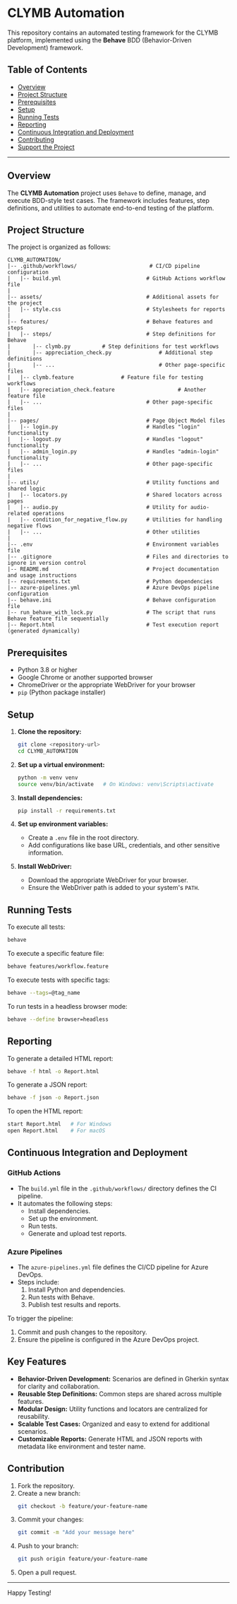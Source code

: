 ﻿# CLYMB Automation

This repository contains an automated testing framework for the CLYMB platform, implemented using the **Behave** BDD (Behavior-Driven Development) framework.

## Table of Contents

- [Overview](#overview)
- [Project Structure](#project-structure)
- [Prerequisites](#prerequisites)
- [Setup](#setup)
- [Running Tests](#running-tests)
- [Reporting](#reporting)
- [Continuous Integration and Deployment](#continuous-integration-and-deployment)
- [Contributing](#contributing)
- [Support the Project](#support-the-project)

---

## Overview

The **CLYMB Automation** project uses `Behave` to define, manage, and execute BDD-style test cases. The framework includes features, step definitions, and utilities to automate end-to-end testing of the platform.

## Project Structure

The project is organized as follows:

```
CLYMB_AUTOMATION/
|-- .github/workflows/                       # CI/CD pipeline configuration
|   |-- build.yml                           # GitHub Actions workflow file
|
|-- assets/                                 # Additional assets for the project
|   |-- style.css                           # Stylesheets for reports
|
|-- features/                               # Behave features and steps
|   |-- steps/                              # Step definitions for Behave
|       |-- clymb.py          # Step definitions for test workflows
|       |-- appreciation_check.py               # Additional step definitions
|       |-- ...                                 # Other page-specific files
|   |-- clymb.feature               # Feature file for testing workflows
|   |-- appreciation_check.feature                    # Another feature file
|   |-- ...                                 # Other page-specific files
|
|-- pages/                                  # Page Object Model files
|   |-- login.py                            # Handles "login" functionality
|   |-- logout.py                           # Handles "logout" functionality
|   |-- admin_login.py                      # Handles "admin-login" functionality
|   |-- ...                                 # Other page-specific files
|
|-- utils/                                  # Utility functions and shared logic
|   |-- locators.py                         # Shared locators across pages
|   |-- audio.py                            # Utility for audio-related operations
|   |-- condition_for_negative_flow.py      # Utilities for handling negative flows
|   |-- ...                                 # Other utilities
|
|-- .env                                    # Environment variables file
|-- .gitignore                              # Files and directories to ignore in version control
|-- README.md                               # Project documentation and usage instructions
|-- requirements.txt                        # Python dependencies
|-- azure-pipelines.yml                     # Azure DevOps pipeline configuration
|-- behave.ini                              # Behave configuration file
|-- run_behave_with_lock.py                 # The script that runs Behave feature file sequentially
|-- Report.html                             # Test execution report (generated dynamically)
```

## Prerequisites

- Python 3.8 or higher
- Google Chrome or another supported browser
- ChromeDriver or the appropriate WebDriver for your browser
- `pip` (Python package installer)

## Setup

1. **Clone the repository:**
   ```bash
   git clone <repository-url>
   cd CLYMB_AUTOMATION
   ```

2. **Set up a virtual environment:**
   ```bash
   python -m venv venv
   source venv/bin/activate   # On Windows: venv\Scripts\activate
   ```

3. **Install dependencies:**
   ```bash
   pip install -r requirements.txt
   ```

4. **Set up environment variables:**
   - Create a `.env` file in the root directory.
   - Add configurations like base URL, credentials, and other sensitive information.

5. **Install WebDriver:**
   - Download the appropriate WebDriver for your browser.
   - Ensure the WebDriver path is added to your system's `PATH`.

## Running Tests

To execute all tests:
```bash
behave
```

To execute a specific feature file:
```bash
behave features/workflow.feature
```

To execute tests with specific tags:
```bash
behave --tags=@tag_name
```

To run tests in a headless browser mode:
```bash
behave --define browser=headless
```

## Reporting

To generate a detailed HTML report:
```bash
behave -f html -o Report.html
```

To generate a JSON report:
```bash
behave -f json -o Report.json
```

To open the HTML report:
```bash
start Report.html   # For Windows
open Report.html    # For macOS
```

## Continuous Integration and Deployment

### GitHub Actions

- The `build.yml` file in the `.github/workflows/` directory defines the CI pipeline.
- It automates the following steps:
  - Install dependencies.
  - Set up the environment.
  - Run tests.
  - Generate and upload test reports.

### Azure Pipelines

- The `azure-pipelines.yml` file defines the CI/CD pipeline for Azure DevOps.
- Steps include:
  1. Install Python and dependencies.
  2. Run tests with Behave.
  3. Publish test results and reports.

To trigger the pipeline:
1. Commit and push changes to the repository.
2. Ensure the pipeline is configured in the Azure DevOps project.

## Key Features

- **Behavior-Driven Development:** Scenarios are defined in Gherkin syntax for clarity and collaboration.
- **Reusable Step Definitions:** Common steps are shared across multiple features.
- **Modular Design:** Utility functions and locators are centralized for reusability.
- **Scalable Test Cases:** Organized and easy to extend for additional scenarios.
- **Customizable Reports:** Generate HTML and JSON reports with metadata like environment and tester name.

## Contribution

1. Fork the repository.
2. Create a new branch:
   ```bash
   git checkout -b feature/your-feature-name
   ```
3. Commit your changes:
   ```bash
   git commit -m "Add your message here"
   ```
4. Push to your branch:
   ```bash
   git push origin feature/your-feature-name
   ```
5. Open a pull request.

---

Happy Testing!

